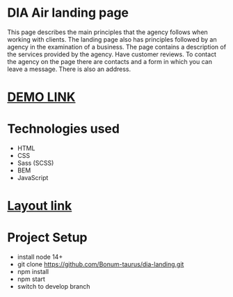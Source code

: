 # DIA Air landing page

This page describes the main principles that the agency follows when working with clients. The landing page also has principles followed by an agency in the examination of a business. The page contains a description of the services provided by the agency. Have customer reviews. To contact the agency on the page there are contacts and a form in which you can leave a message. There is also an address.

# [DEMO LINK](https://bonum-taurus.github.io/museum-landing/)

# Technologies used
- HTML
- CSS
- Sass (SCSS)
- BEM
- JavaScript

# [Layout link](https://www.figma.com/file/7qwsWggv9BAxMi2VPhBuPr/Air-(formerly-Dia))

# Project Setup
- install node 14+
- git clone https://github.com/Bonum-taurus/dia-landing.git
- npm install
- npm start 
- switch to develop branch
